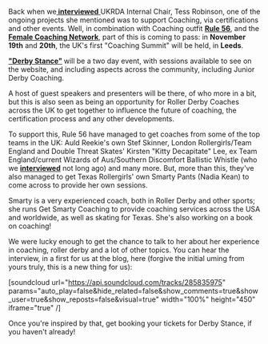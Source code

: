 <html><body><p>Back when we<a href="https://scottishrollerderbyblog.com/2016/04/27/an-interview-with-ukrda-chair-tess-robinson/"><strong> interviewed</strong> </a>UKRDA Internal Chair, Tess Robinson, one of the ongoing projects she mentioned was to support Coaching, via certifications and other events.
Well, in combination with Coaching outfit <strong><a href="http://www.rulefiftysix.com/derbystance-1/">Rule 56</a></strong>, and the <strong><a href="https://www.facebook.com/Female-Coaching-Network-900335303354547/">Female Coaching Network</a></strong>, part of this is coming to pass: in <strong>November 19th</strong> and <strong>20th</strong>, the UK's first "Coaching Summit" will be held, in <strong>Leeds</strong>.

<strong><a href="https://www.facebook.com/events/536421803211316/">"Derby Stance"</a> </strong>will be a two day event, with sessions available to see on the website, and including aspects across the community, including Junior Derby Coaching.

A host of guest speakers and presenters will be there, of who more in a bit, but this is also seen as being an opportunity for Roller Derby Coaches across the UK to get together to influence the future of coaching, the certification process and any other developments.

To support this, Rule 56 have managed to get coaches from some of the top teams in the UK: Auld Reekie's own Stef Skinner, London Rollergirls/Team England and Double Threat Skates' Kirsten "Kitty Decapitate" Lee, ex Team England/current Wizards of Aus/Southern Discomfort Ballistic Whistle (who we <strong><a href="https://scottishrollerderbyblog.com/2016/05/10/an-interview-with-outgoing-team-england-coach-ballistic-whistle/">interviewed</a></strong> not long ago) and many more. But, more than this, they've also managed to get Texas Rollergirls' own Smarty Pants (Nadia Kean) to come across to provide her own sessions.

Smarty is a very experienced coach, both in Roller Derby and other sports; she runs Get Smarty Coaching to provide coaching services across the USA and worldwide, as well as skating for Texas. She's also working on a book on coaching!

We were lucky enough to get the chance to talk to her about her experience in coaching, roller derby and a lot of other topics. You can hear the interview, in a first for us at the blog, here (forgive the initial uming from yours truly, this is a new thing for us):

[soundcloud url="https://api.soundcloud.com/tracks/285835975" params="auto_play=false&amp;hide_related=false&amp;show_comments=true&amp;show_user=true&amp;show_reposts=false&amp;visual=true" width="100%" height="450" iframe="true" /]

Once you're inspired by that, get booking your tickets for Derby Stance, if you haven't already!</p></body></html>
